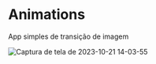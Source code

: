 # Animations
App simples de transição de imagem 


![Captura de tela de 2023-10-21 14-03-55](https://github.com/DiogoSousa80/Animations/assets/78417752/a35adc03-b9d3-4eb3-a24c-edf65e736f33)
